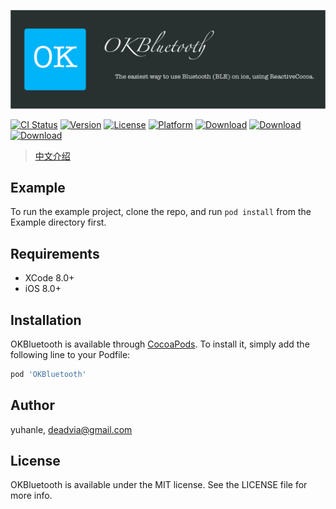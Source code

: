 ![](./Documents/_media/banner@2x.png)

[![CI Status](https://img.shields.io/travis/latehorse/OKBluetooth.svg?style=flat)](https://travis-ci.org/latehorse/OKBluetooth)
[![Version](https://img.shields.io/cocoapods/v/OKBluetooth.svg?style=flat)](https://cocoapods.org/pods/OKBluetooth)
[![License](https://img.shields.io/cocoapods/l/OKBluetooth.svg?style=flat)](https://cocoapods.org/pods/OKBluetooth)
[![Platform](https://img.shields.io/cocoapods/p/OKBluetooth.svg?style=flat)](https://cocoapods.org/pods/OKBluetooth)
[![Download](https://img.shields.io/cocoapods/dt/OKBluetooth.svg?style=flat)](https://cocoapods.org/pods/OKBluetooth)
[![Download](https://img.shields.io/cocoapods/dm/OKBluetooth.svg?style=flat)](https://cocoapods.org/pods/OKBluetooth)
[![Download](https://img.shields.io/cocoapods/dw/OKBluetooth.svg?style=flat)](https://cocoapods.org/pods/OKBluetooth)

> [中文介绍](https://latehorse.github.io/OKBluetooth/#/zh-cn/?id=okbluetooth)

## Example

To run the example project, clone the repo, and run `pod install` from the Example directory first.

## Requirements

* XCode 8.0+
* iOS 8.0+

## Installation

OKBluetooth is available through [CocoaPods](https://cocoapods.org). To install
it, simply add the following line to your Podfile:

```ruby
pod 'OKBluetooth'
```

## Author

yuhanle, deadvia@gmail.com

## License

OKBluetooth is available under the MIT license. See the LICENSE file for more info.

